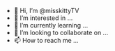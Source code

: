 - 👋 Hi, I’m @misskittyTV
- 👀 I’m interested in ...
- 🌱 I’m currently learning ...
- 💞️ I’m looking to collaborate on ...
- 📫 How to reach me ...

<!---
misskittyTV/misskittyTV is a ✨ special ✨ repository because its `README.md` (this file) appears on your GitHub profile.
You can click the Preview link to take a look at your changes.
--->

